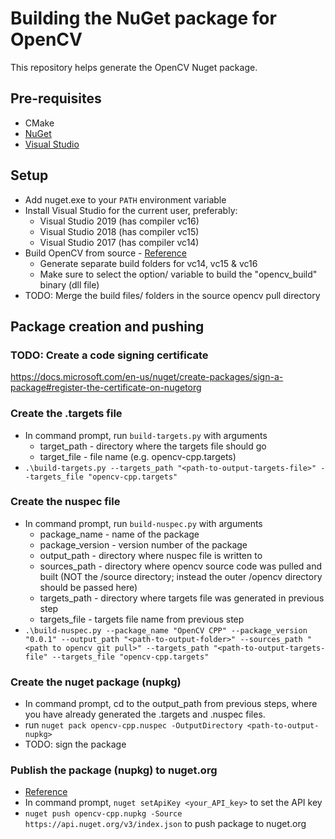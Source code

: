 # Building the NuGet package for OpenCV

This repository helps generate the OpenCV Nuget package.

## Pre-requisites
- CMake
- [NuGet](https://www.nuget.org/downloads)
- [Visual Studio](https://visualstudio.microsoft.com/downloads/)

## Setup 
- Add nuget.exe to your `PATH` environment variable
- Install Visual Studio for the current user, preferably:
    - Visual Studio 2019 (has compiler vc16)
    - Visual Studio 2018 (has compiler vc15)
    - Visual Studio 2017 (has compiler vc14)
- Build OpenCV from source - [Reference](https://docs.opencv.org/master/d3/d52/tutorial_windows_install.html)
    - Generate separate build folders for vc14, vc15 & vc16
    - Make sure to select the option/ variable to build the "opencv_build" binary (dll file)
- TODO: Merge the build files/ folders in the source opencv pull directory

## Package creation and pushing

### TODO: Create a code signing certificate
https://docs.microsoft.com/en-us/nuget/create-packages/sign-a-package#register-the-certificate-on-nugetorg

### Create the .targets file
- In command prompt, run `build-targets.py` with arguments
    - target_path - directory where the targets file should go
    - target_file - file name (e.g. opencv-cpp.targets)
- `.\build-targets.py --targets_path "<path-to-output-targets-file>" --targets_file "opencv-cpp.targets"`

### Create the nuspec file
- In command prompt, run `build-nuspec.py` with arguments
    - package_name - name of the package
    - package_version - version number of the package
    - output_path - directory where nuspec file is written to
    - sources_path - directory where opencv source code was pulled and built (NOT the /source directory; instead the outer /opencv directory should be passed here)
    - targets_path - directory where targets file was generated in previous step
    - targets_file - targets file name from previous step
- `.\build-nuspec.py --package_name "OpenCV CPP" --package_version "0.0.1" --output_path "<path-to-output-folder>" --sources_path "<path to opencv git pull>" --targets_path "<path-to-output-targets-file" --targets_file "opencv-cpp.targets"`


### Create the nuget package (nupkg)
- In command prompt, cd to the output_path from previous steps, where you have already generated the .targets and .nuspec files.
- run `nuget pack opencv-cpp.nuspec -OutputDirectory <path-to-output-nupkg>`
- TODO: sign the package

### Publish the package (nupkg) to nuget.org
- [Reference](https://docs.microsoft.com/en-us/nuget/nuget-org/publish-a-package)
- In command prompt, `nuget setApiKey <your_API_key>` to set the API key
- `nuget push opencv-cpp.nupkg -Source https://api.nuget.org/v3/index.json` to push package to nuget.org
